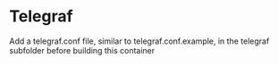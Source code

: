 # Telegraf

Add a telegraf.conf file, similar to telegraf.conf.example, in the telegraf subfolder before building this container